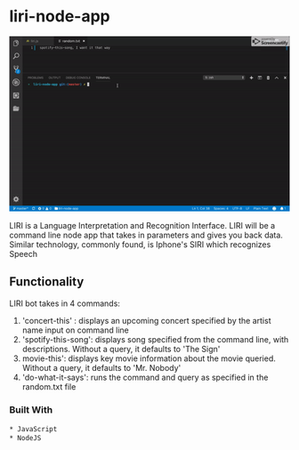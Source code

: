 # liri-node-app

![alt text](https://github.com/sherriejudy/liri-node-app/blob/master/demo.gif "Demo Gif")

LIRI is a Language Interpretation and Recognition Interface. LIRI will be a command line node app that takes in parameters and gives you back data.
Similar technology, commonly found, is Iphone's SIRI which recognizes Speech

## Functionality

LIRI bot takes in 4 commands:

1. 'concert-this' : displays an upcoming concert specified by the artist name input on command line
2. 'spotify-this-song': displays song specified from the command line, with descriptions. Without a query, it defaults to 'The Sign'
3. movie-this': displays key movie information about the movie queried. Without a query, it defaults to 'Mr. Nobody'
4. 'do-what-it-says': runs the command and query as specified in the random.txt file

### Built With

```
* JavaScript
* NodeJS

```


